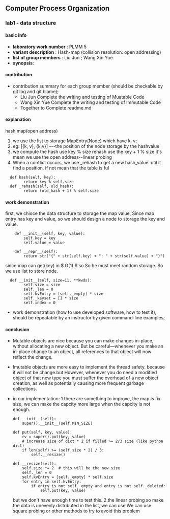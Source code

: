 ## Computer Process Organization
### lab1 - data structure
#### basic info
* **laboratory work number** : PLMM 5 
* **variant description** :  Hash-map (collision resolution: open addressing)
* **list of group members** : Liu Jun ; Wang Xin Yue
* **synopsis**:

#### contribution
* contribution summary for each group member (should be checkable by git log and git blame);
    - Liu Jun Complete the writing and testing of Muatable Code 
    - Wang Xin Yue Complete the writing and testing of Immutable Code
    - Together to  Complete readme.md
#### explanation 
hash map(open address)
1. we use the list to storage MapEntry(Node) which have k, v;
2. eg: [{k, v}, {k,v}] ---the position of the node storage by the hashvalue
3. we compute the hash use key % size rehash use the key + 1 % size it's mean we use the open address--linear probing
4. When a conflict occurs, we use _rehash to get a new hash_value. util it find a position. if not mean that the table is ful 
```
  def hash(self, key):
        return key % self.size
  def _rehash(self, old_hash):
        return (old_hash + 1) % self.size
```
#### work demonstration 
first, we chioce the data structure to storage the map value,  Since map entry has key and value, so we should design a node to storage the key and value. 
```
    def __init__(self, key, value):
        self.key = key
        self.value = value

    def __repr__(self):
        return str("{" + str(self.key) + ": " + str(self.value) + "}")
```
since map can get(key) in $ O(1) $ so So he must meet random storage. So we use list to store node.
```
  def __init__(self, size=11, **kwds):
        self.size = size
        self._len = 0
        self.kvEntry = [self._empty] * size
        self._keyset = [] * size
        self.index = 0
```
* work demonstration (how to use developed software, how to test it), should be repeatable by an instructor by given command-line
examples;
#### conclusion
* Mutable objects are nice because you can make changes in-place, without allocating a new object. 
But be careful—whenever you make an in-place change to an object, all references to that object will now reflect the change.    

* Imutable objects are more easy to implement the thread safety. because it will not be change.but  However, whenever you do need a modified object of that new type you must suffer the overhead of a new object creation, as well as potentially causing more frequent garbage collections. 

* in our implementation:
    1.there are something to improve, the map is fix size, we can make the capcity more large when the capcity is not enough. 
    ``` 
    def __init__(self):
        super().__init__(self.MIN_SIZE)

    def put(self, key, value):
        rv = super().put(key, value)
        # increase size of dict * 2 if filled >= 2/3 size (like python dict)
        if len(self) >= (self.size * 2) / 3:
            self.__resize()

    def __resize(self):
        self.size *= 2  # this will be the new size
        self._len = 0
        self.kvEntry = [self._empty] * self.size
        for entry in self.kvEntry:
            if entry is not self._empty and entry is not self._deleted:
                self.put(key, value)
    ```
    but we don't have enough time to test this.
    2.the linear probing so make the data is unevenly distributed in the list, we can use We can use square probing or other methods to try to avoid this problem
    
